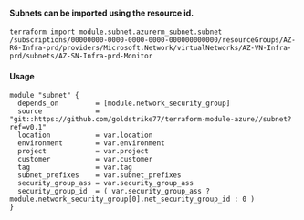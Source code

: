 #### Subnets can be imported using the resource id.
`terraform import module.subnet.azurerm_subnet.subnet /subscriptions/00000000-0000-0000-0000-000000000000/resourceGroups/AZ-RG-Infra-prd/providers/Microsoft.Network/virtualNetworks/AZ-VN-Infra-prd/subnets/AZ-SN-Infra-prd-Monitor`

#### Usage
```hcl
module "subnet" {
  depends_on         = [module.network_security_group]
  source             = "git::https://github.com/goldstrike77/terraform-module-azure//subnet?ref=v0.1"
  location           = var.location
  environment        = var.environment
  project            = var.project
  customer           = var.customer
  tag                = var.tag
  subnet_prefixes    = var.subnet_prefixes
  security_group_ass = var.security_group_ass
  security_group_id  = ( var.security_group_ass ? module.network_security_group[0].net_security_group_id : 0 )
}
```